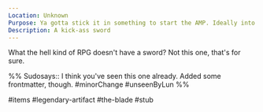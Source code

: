 ```yaml
---
Location: Unknown
Purpose: Ya gotta stick it in something to start the AMP. Ideally into the sacrifice.
Description: A kick-ass sword
---
```

What the hell kind of RPG doesn't have a sword? Not this one, that's for sure.

%%
Sudosays:: I think you've seen this one already. Added some frontmatter, though.
#minorChange #unseenByLun 
%%

#items #legendary-artifact #the-blade #stub 